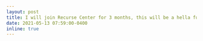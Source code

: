 ```yaml
---
layout: post
title: I will join Recurse Center for 3 months, this will be a hella fun Summer! 
date: 2021-05-13 07:59:00-0400
inline: true
---
```






